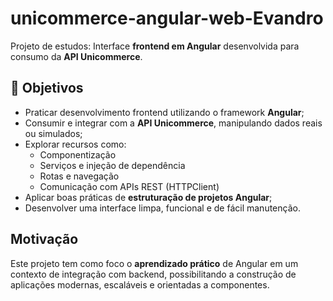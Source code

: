 # unicommerce-angular-web-Evandro

Projeto de estudos: Interface **frontend em Angular** desenvolvida para consumo da **API Unicommerce**.

## 🎯 Objetivos

- Praticar desenvolvimento frontend utilizando o framework **Angular**;
- Consumir e integrar com a **API Unicommerce**, manipulando dados reais ou simulados;
- Explorar recursos como:
  - Componentização
  - Serviços e injeção de dependência
  - Rotas e navegação
  - Comunicação com APIs REST (HTTPClient)
- Aplicar boas práticas de **estruturação de projetos Angular**;
- Desenvolver uma interface limpa, funcional e de fácil manutenção.

## Motivação

Este projeto tem como foco o **aprendizado prático** de Angular em um contexto de integração com backend, possibilitando a construção de aplicações modernas, escaláveis e orientadas a componentes.
